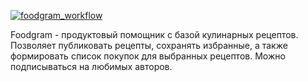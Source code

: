 [![foodgram_workflow](https://github.com/Proger1298/foodgram-project-react/actions/workflows/foodgram_workflow.yml/badge.svg)](https://github.com/Proger1298/foodgram-project-react/actions/workflows/foodgram_workflow.yml)

Foodgram - продуктовый помощник с базой кулинарных рецептов. Позволяет публиковать рецепты, сохранять избранные, а также формировать список покупок для выбранных рецептов. Можно подписываться на любимых авторов.
